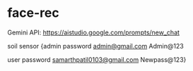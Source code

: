 # face-rec

Gemini API: https://aistudio.google.com/prompts/new_chat


soil sensor {admin password 
admin@gmail.com
Admin@123


user password 
samarthpatil0103@gmail.com
Newpass@123}

